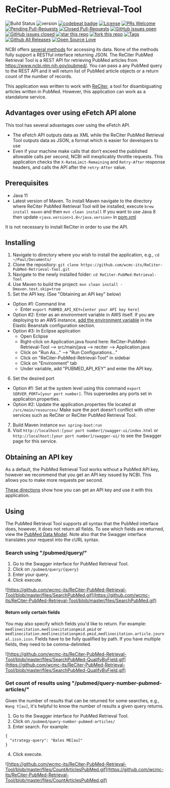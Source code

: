 # ReCiter-PubMed-Retrieval-Tool

![Build Status](https://codebuild.us-east-1.amazonaws.com/badges?uuid=eyJlbmNyeXB0ZWREYXRhIjoiV0w5MExveXNpdzBrL1hRMDlmYjhLNjRFek1NdTVxMk9BOWZEcDdxVENuZXNQS0FGdlZxY3h3Smd1b3ArTVhNTzUvK1pXVlI3N1JkdmRXNiswc1VPcHNjPSIsIml2UGFyYW1ldGVyU3BlYyI6IllneSs4bG9NNmMyeEtWOTkiLCJtYXRlcmlhbFNldFNlcmlhbCI6MX0%3D&branch=master)
![version](https://img.shields.io/badge/version-1.0-blue.svg?maxAge=2592000)
[![codebeat badge](https://codebeat.co/badges/26e88904-3263-47f3-a246-7c65979cca46)](https://codebeat.co/projects/github-com-wcmc-its-reciter-pubmed-retrieval-tool-master)
[![License](https://img.shields.io/badge/License-Apache%202.0-blue.svg)](https://opensource.org/licenses/Apache-2.0)
[![PRs Welcome](https://img.shields.io/badge/PRs-welcome-brightgreen.svg?style=flat-square)](http://makeapullrequest.com)
[![Pending Pull-Requests](https://img.shields.io/github/issues-pr-raw/wcmc-its/ReCiter-PubMed-Retrieval-Tool.svg?color=blue)](https://github.com/wcmc-its/ReCiter-PubMed-Retrieval-Tool/pulls?q=is%3Aopen+is%3Apr)
[![Closed Pull-Requests](https://img.shields.io/github/issues-pr-closed-raw/wcmc-its/ReCiter-PubMed-Retrieval-Tool.svg?color=blue)](https://github.com/wcmc-its/ReCiter-PubMed-Retrieval-Tool/pulls?q=is%3Apr+is%3Aclosed)
[![GitHub issues open](https://img.shields.io/github/issues-raw/wcmc-its/ReCiter-PubMed-Retrieval-Tool.svg?maxAge=2592000)](https://github.com/wcmc-its/ReCiter-PubMed-Retrieval-Tool/issues?q=is%3Aopen+is%3Aissue)
[![GitHub issues closed](https://img.shields.io/github/issues-closed-raw/wcmc-its/ReCiter-PubMed-Retrieval-Tool.svg?maxAge=2592000)](https://github.com/wcmc-its/ReCiter-PubMed-Retrieval-Tool/issues?q=is%3Aissue+is%3Aclosed)
[![star this repo](http://githubbadges.com/star.svg?user=wcmc-its&repo=ReCiter-PubMed-Retrieval-Tool&style=flat)](https://github.com/wcmc-its/ReCiter-PubMed-Retrieval-Tool)
[![fork this repo](http://githubbadges.com/fork.svg?user=wcmc-its&repo=ReCiter-PubMed-Retrieval-Tool&style=flat)](https://github.com/wcmc-its/ReCiter-PubMed-Retrieval-Tool/fork)
[![Tags](https://img.shields.io/github/tag/wcmc-its/ReCiter-PubMed-Retrieval-Tool.svg?style=social)](https://github.com/wcmc-its/ReCiter-PubMed-Retrieval-Tool/releases)
[![Github All Releases](https://img.shields.io/github/downloads/wcmc-its/ReCiter-PubMed-Retrieval-Tool/total.svg)]()
[![Open Source Love](https://badges.frapsoft.com/os/v3/open-source.svg?v=102)](https://github.com/wcmc-its/ReCiter-PubMed-Retrieval-Tool/) 

NCBI offers [several methods](https://www.ncbi.nlm.nih.gov/pmc/tools/get-metadata/) for accessing its data. None of the methods fully support a RESTful interface returning JSON. The ReCiter PubMed Retrieval Tool is a REST API for retrieving PubMed articles from https://www.ncbi.nlm.nih.gov/pubmed/. You can pass a any PubMed query to the REST API and it will return list of PubMed article objects or a return count of the number of records.

This application was written to work with [ReCiter](https://github.com/wcmc-its/ReCiter/), a tool for disambiguating articles written in PubMed. However, this application can work as a standalone service.

## Advantages over using eFetch API alone

This tool has several advantages over using the eFetch API.
- The eFetch API outputs data as XML while the ReCiter PubMed Retrieval Tool outputs data as JSON, a format which is easier for developers to use
- Even if your machine make calls that don’t exceed the published allowable calls per second, NCBI will inexplicably throttle requests. This application checks the `X-RateLimit-Remaining` and `Retry-After` response headers, and calls the API after the `retry-After` value.


## Prerequisites

- Java 11
- Latest version of Maven. To install Maven navigate to the directory where ReCiter PubMed Retrieval Tool will be installed, execute `brew install maven` and then `mvn clean install`
If you want to use Java 8 then update `<java.version>1.8</java.version>` in [pom.xml](https://github.com/wcmc-its/ReCiter-PubMed-Retrieval-Tool/blob/f30963755659e5d4cc668297e3c1e7a8d577e259/pom.xml#L20)

It is not necessary to install ReCiter in order to use the API.


## Installing

1. Navigate to directory where you wish to install the application, e.g., `cd ~/Paul/Documents/`
2. Clone the repository: `git clone https://github.com/wcmc-its/ReCiter-PubMed-Retrieval-Tool.git`
3. Navigate to the newly installed folder: `cd ReCiter-PubMed-Retrieval-Tool`
4. Use Maven to build the project: `mvn clean install -Dmaven.test.skip=true`
5. Set the API key. (See "Obtaining an API key" below) 
- Option #1: Command line
  - Enter `export PUBMED_API_KEY=[enter your API key here]`
- Option #2: Enter as an environment variable in AWS itself. If you are deploying to an AWS instance, [add the environment variable](https://docs.aws.amazon.com/elasticbeanstalk/latest/dg/environments-cfg-softwaresettings.html#environments-cfg-softwaresettings-console) in the Elastic Beanstalk configuration section.
- Option #3: In Eclipse application
  - Open Eclipse
  - Right-click on Application.java found here: ReCiter-PubMed-Retrieval-Tool --> src/main/java --> reciter --> Application.java
  - Click on "Run As..." --> "Run Configurations..."
  - Click on "ReCiter-PubMed-Retrieval-Tool" in sidebar
  - Click on "Environment" tab
  - Under variable, add "PUBMED_API_KEY" and enter the API key.
6. Set the desired port
- Option #1: Set at the system level using this command `export SERVER_PORT=[your port number]`. This supersedes any ports set in application.properties.
- Option #2: Update the application.properties file located at `/src/main/resources/` Make sure the port doesn't conflict with other services such as ReCiter or ReCiter PubMed Retrieval Tool.
7. Build Maven instance `mvn spring-boot:run`
8. Visit `http://localhost:[your port number]/swagger-ui/index.html` or  `http://localhost:[your port number]/swagger-ui/` to see the Swagger page for this service.

## Obtaining an API key

As a default, the PubMed Retrieval Tool works without a PubMed API key, however we recommend that you get an API key issued by NCBI. This allows you to make more requests per second.

[These directions](https://ncbiinsights.ncbi.nlm.nih.gov/2017/11/02/new-api-keys-for-the-e-utilities/) show how you can get an API key and use it with this application.



## Using

The PubMed Retrieval Tool supports all syntax that the PubMed interface does, however, it does not return all fields. To see which fields are returned, view the [PubMed Data Model](https://github.com/wcmc-its/ReCiter-PubMed-Model). Note also that the Swagger interface translates your request into the cURL syntax.

### Search using "/pubmed/query/"

1. Go to the Swagger interface for PubMed Retrieval Tool.
2. Click on `/pubmed/query/{query}`
3. Enter your query. 
4. Click execute.

![https://github.com/wcmc-its/ReCiter-PubMed-Retrieval-Tool/blob/master/files/SearchPubMed.gif](https://github.com/wcmc-its/ReCiter-PubMed-Retrieval-Tool/blob/master/files/SearchPubMed.gif)

#### Return only certain fields

You may also specify which fields you'd like to return. For example: `medlinecitation.medlinecitationpmid.pmid` or `medlinecitation.medlinecitationpmid.pmid,medlinecitation.article.journal.issn.issn`. Fields have to be fully qualified by path. If you have multiple fields, they need to be comma-delimited.

![https://github.com/wcmc-its/ReCiter-PubMed-Retrieval-Tool/blob/master/files/SearchPubMed-QualifyByField.gif](https://github.com/wcmc-its/ReCiter-PubMed-Retrieval-Tool/blob/master/files/SearchPubMed-QualifyByField.gif)

### Get count of results using "/pubmed/query-number-pubmed-articles/"

Given the number of results that can be returned for some searches, e.g., `Wang Y[au]`, it's helpful to know the number of results a given query returns.

1. Go to the Swagger interface for PubMed Retrieval Tool.
2. Click on `/pubmed/query-number-pubmed-articles/`
3. Enter search. For example:
```
{
  "strategy-query": "Bales ME[au]"
}
```
4. Click execute.

![https://github.com/wcmc-its/ReCiter-PubMed-Retrieval-Tool/blob/master/files/CountArticlesPubMed.gif](https://github.com/wcmc-its/ReCiter-PubMed-Retrieval-Tool/blob/master/files/CountArticlesPubMed.gif)


